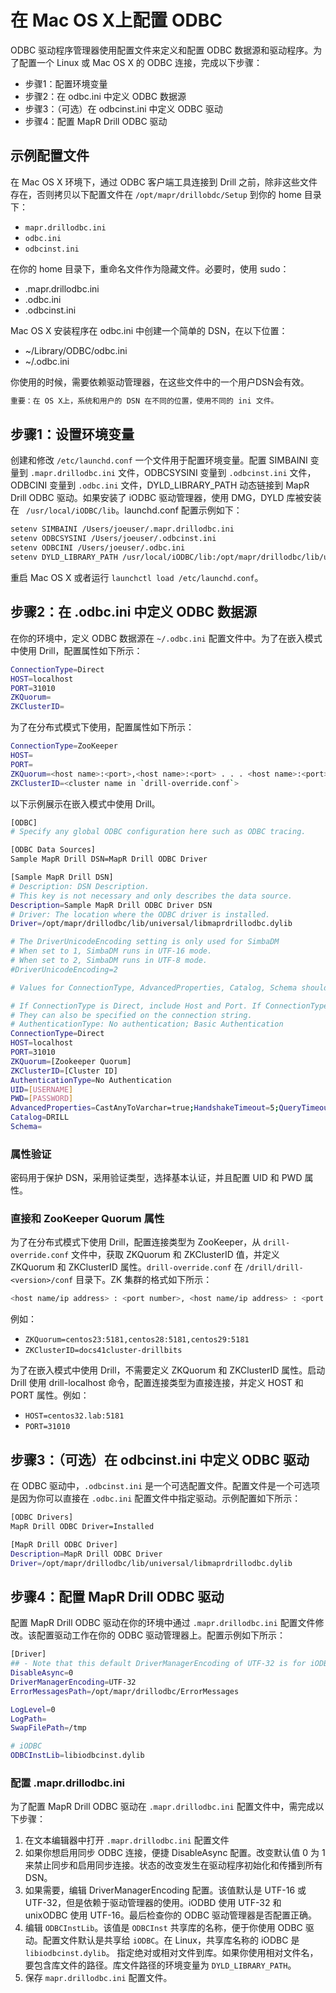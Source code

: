 # 在 Mac OS X上配置 ODBC

ODBC 驱动程序管理器使用配置文件来定义和配置 ODBC 数据源和驱动程序。为了配置一个 Linux 或 Mac OS X 的 ODBC 连接，完成以下步骤：
  * 步骤1：配置环境变量
  * 步骤2：在 odbc.ini 中定义 ODBC 数据源
  * 步骤3：（可选）在 odbcinst.ini 中定义 ODBC 驱动
  * 步骤4：配置 MapR Drill ODBC 驱动

## 示例配置文件
在 Mac OS X 环境下，通过 ODBC 客户端工具连接到 Drill 之前，除非这些文件存在，否则拷贝以下配置文件在 ``` /opt/mapr/drillobdc/Setup ``` 到你的 home 目录下：
  * ``` mapr.drillodbc.ini ```
  * ``` odbc.ini ```
  * ``` odbcinst.ini ```

在你的 home 目录下，重命名文件作为隐藏文件。必要时，使用 sudo：
  * .mapr.drillodbc.ini
  * .odbc.ini
  * .odbcinst.ini

Mac OS X 安装程序在 odbc.ini 中创建一个简单的 DSN，在以下位置：
  * ~/Library/ODBC/odbc.ini
  * ~/.odbc.ini

你使用的时候，需要依赖驱动管理器，在这些文件中的一个用户DSN会有效。
```bash
重要：在 OS X上，系统和用户的 DSN 在不同的位置，使用不同的 ini 文件。
```

## 步骤1：设置环境变量
创建和修改 ``` /etc/launchd.conf ``` 一个文件用于配置环境变量。配置 SIMBAINI 变量到 ``` .mapr.drillodbc.ini ``` 文件，ODBCSYSINI 变量到 ``` .odbcinst.ini ``` 文件，ODBCINI 变量到 ``` .odbc.ini ``` 文件，DYLD_LIBRARY_PATH 动态链接到 MapR Drill ODBC 驱动。如果安装了 iODBC 驱动管理器，使用 DMG，DYLD 库被安装在 ```  /usr/local/iODBC/lib ```。launchd.conf 配置示例如下：
```bash
setenv SIMBAINI /Users/joeuser/.mapr.drillodbc.ini
setenv ODBCSYSINI /Users/joeuser/.odbcinst.ini
setenv ODBCINI /Users/joeuser/.odbc.ini
setenv DYLD_LIBRARY_PATH /usr/local/iODBC/lib:/opt/mapr/drillodbc/lib/universal
```

重启 Mac OS X 或者运行 ``` launchctl load /etc/launchd.conf ```。

## 步骤2：在 .odbc.ini 中定义 ODBC 数据源

在你的环境中，定义 ODBC 数据源在 ``` ~/.odbc.ini ``` 配置文件中。为了在嵌入模式中使用 Drill，配置属性如下所示：
```bash
ConnectionType=Direct
HOST=localhost
PORT=31010
ZKQuorum=
ZKClusterID=
```

为了在分布式模式下使用，配置属性如下所示：
```bash
ConnectionType=ZooKeeper
HOST=
PORT=
ZKQuorum=<host name>:<port>,<host name>:<port> . . . <host name>:<port>
ZKClusterID=<cluster name in `drill-override.conf`>
```

以下示例展示在嵌入模式中使用 Drill。
```bash
[ODBC]
# Specify any global ODBC configuration here such as ODBC tracing.

[ODBC Data Sources]
Sample MapR Drill DSN=MapR Drill ODBC Driver

[Sample MapR Drill DSN]
# Description: DSN Description.
# This key is not necessary and only describes the data source.
Description=Sample MapR Drill ODBC Driver DSN
# Driver: The location where the ODBC driver is installed.
Driver=/opt/mapr/drillodbc/lib/universal/libmaprdrillodbc.dylib

# The DriverUnicodeEncoding setting is only used for SimbaDM
# When set to 1, SimbaDM runs in UTF-16 mode.
# When set to 2, SimbaDM runs in UTF-8 mode.
#DriverUnicodeEncoding=2

# Values for ConnectionType, AdvancedProperties, Catalog, Schema should be set here.

# If ConnectionType is Direct, include Host and Port. If ConnectionType is ZooKeeper, include ZKQuorum and ZKClusterID
# They can also be specified on the connection string.
# AuthenticationType: No authentication; Basic Authentication
ConnectionType=Direct
HOST=localhost
PORT=31010
ZKQuorum=[Zookeeper Quorum]
ZKClusterID=[Cluster ID]
AuthenticationType=No Authentication
UID=[USERNAME]
PWD=[PASSWORD]
AdvancedProperties=CastAnyToVarchar=true;HandshakeTimeout=5;QueryTimeout=180;TimestampTZDisplayTimezone=utc;ExcludedSchemas=sys,INFORMATION_SCHEMA;NumberOfPrefetchBuffers=5;
Catalog=DRILL
Schema=
```

### 属性验证

密码用于保护 DSN，采用验证类型，选择基本认证，并且配置 UID 和 PWD 属性。

### 直接和 ZooKeeper Quorum 属性

为了在分布式模式下使用 Drill，配置连接类型为 ZooKeeper，从 ``` drill-override.conf ``` 文件中，获取 ZKQuorum 和 ZKClusterID 值，并定义 ZKQuorum 和 ZKClusterID 属性。``` drill-override.conf ``` 在 ``` /drill/drill-<version>/conf ``` 目录下。ZK 集群的格式如下所示：
```bash
<host name/ip address> : <port number>, <host name/ip address> : <port number>, . . .
```
例如：
  * ``` ZKQuorum=centos23:5181,centos28:5181,centos29:5181 ```
  * ``` ZKClusterID=docs41cluster-drillbits ```

为了在嵌入模式中使用 Drill，不需要定义 ZKQuorum 和 ZKClusterID 属性。启动 Drill 使用 drill-localhost 命令，配置连接类型为直接连接，并定义 HOST 和 PORT 属性。例如：
  * ``` HOST=centos32.lab:5181 ```
  * ``` PORT=31010 ```

## 步骤3：（可选）在 odbcinst.ini 中定义 ODBC 驱动

在 ODBC 驱动中，``` .odbcinst.ini ``` 是一个可选配置文件。配置文件是一个可选项是因为你可以直接在 ``` .odbc.ini ``` 配置文件中指定驱动。示例配置如下所示：
```bash
[ODBC Drivers]
MapR Drill ODBC Driver=Installed

[MapR Drill ODBC Driver]
Description=MapR Drill ODBC Driver
Driver=/opt/mapr/drillodbc/lib/universal/libmaprdrillodbc.dylib
```

## 步骤4：配置 MapR Drill ODBC 驱动

配置 MapR Drill ODBC 驱动在你的环境中通过 ``` .mapr.drillodbc.ini ``` 配置文件修改。该配置驱动工作在你的 ODBC 驱动管理器上。配置示例如下所示：
```bash
[Driver]
## - Note that this default DriverManagerEncoding of UTF-32 is for iODBC.
DisableAsync=0
DriverManagerEncoding=UTF-32
ErrorMessagesPath=/opt/mapr/drillodbc/ErrorMessages

LogLevel=0
LogPath=
SwapFilePath=/tmp

# iODBC
ODBCInstLib=libiodbcinst.dylib
```

### 配置 .mapr.drillodbc.ini

为了配置 MapR Drill ODBC 驱动在 ``` .mapr.drillodbc.ini ``` 配置文件中，需完成以下步骤：
  1. 在文本编辑器中打开 ``` .mapr.drillodbc.ini ``` 配置文件
  2. 如果你想启用同步 ODBC 连接，便捷 DisableAsync 配置。改变默认值 0 为 1 来禁止同步和启用同步连接。状态的改变发生在驱动程序初始化和传播到所有 DSN。
  3. 如果需要，编辑 DriverManagerEncoding 配置。该值默认是 UTF-16 或 UTF-32，但是依赖于驱动管理器的使用。iODBD 使用 UTF-32 和 unixODBC 使用 UTF-16。最后检查你的 ODBC 驱动管理器是否配置正确。
  4. 编辑 ``` ODBCInstLib ```。该值是 ``` ODBCInst ``` 共享库的名称，便于你使用 ODBC 驱动。配置文件默认是共享给 ``` iODBC ```。在 Linux，共享库名称的 iODBC 是 ``` libiodbcinst.dylib ```。
  指定绝对或相对文件到库。如果你使用相对文件名，要包含库文件的路径。库文件路径的环境变量为 ``` DYLD_LIBRARY_PATH ```。
  5. 保存 ``` mapr.drillodbc.ini ``` 配置文件。
